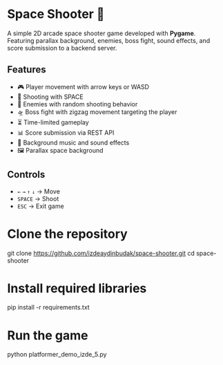 # Space Shooter 🚀

A simple 2D arcade space shooter game developed with **Pygame**.  
Featuring parallax background, enemies, boss fight, sound effects, and score submission to a backend server.

## Features
- 🎮 Player movement with arrow keys or WASD
- 🔫 Shooting with SPACE
- 👾 Enemies with random shooting behavior
- 🛸 Boss fight with zigzag movement targeting the player
- ⏳ Time-limited gameplay
- 📊 Score submission via REST API
- 🎵 Background music and sound effects
- 🖼️ Parallax space background

## Controls
- `←` `→` `↑` `↓` → Move  
- `SPACE` → Shoot  
- `ESC` → Exit game  

# Clone the repository
git clone https://github.com/izdeaydinbudak/space-shooter.git
cd space-shooter

# Install required libraries
pip install -r requirements.txt

# Run the game
python platformer_demo_izde_5.py
